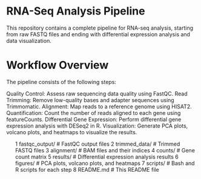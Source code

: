 <h1> RNA-Seq Analysis Pipeline </h1>

This repository contains a complete pipeline for RNA-seq analysis, starting from raw FASTQ files and ending with differential expression analysis and data visualization.

<h1> Workflow Overview </h1>
The pipeline consists of the following steps:

Quality Control: Assess raw sequencing data quality using FastQC.
Read Trimming: Remove low-quality bases and adapter sequences using Trimmomatic.
Alignment: Map reads to a reference genome using HISAT2.
Quantification: Count the number of reads aligned to each gene using featureCounts.
Differential Gene Expression: Perform differential gene expression analysis with DESeq2 in R.
Visualization: Generate PCA plots, volcano plots, and heatmaps to visualize the results.

<ul>
1 fastqc_output/            # FastQC output files
2 trimmed_data/             # Trimmed FASTQ files
3 alignment/                # BAM files and their indices
4 counts/                   # Gene count matrix
5 results/                  # Differential expression analysis results
6 figures/                  # PCA plots, volcano plots, and heatmaps
7 scripts/                  # Bash and R scripts for each step
8 README.md                 # This README file
</ul>



